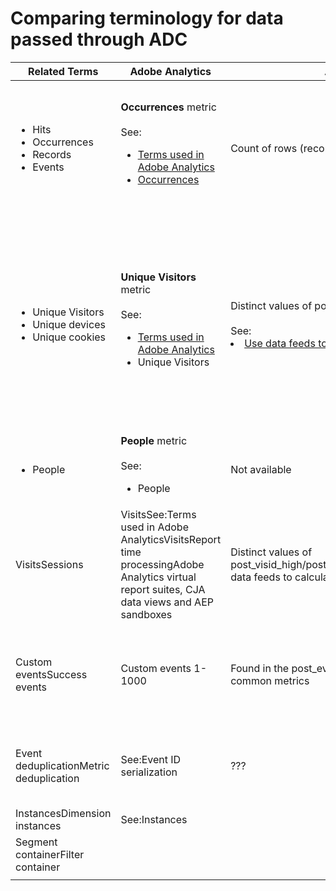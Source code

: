 # Comparing terminology for data passed through ADC

| Related Terms | Adobe Analytics | Adobe Analytics Data Feeds | Data Lake | CJA | Notes |
|---|---|---|---|---|---|
| <ul><li>Hits</li><li>Occurrences</li><li>Records</li><li>Events</li></ul>        | **Occurrences** metric<br><br>See:<ul><li>[Terms used in Adobe Analytics](https://experienceleague.adobe.com/docs/analytics/technotes/terms.html?lang=en)</li><li>[Occurrences](https://experienceleague.adobe.com/docs/analytics/components/metrics/occurrences.html?lang=en)</li></ul>  | Count of rows (records) in the data feed file  | Count of rows (records) in the dataset<br><br>See:<ul><li>[Compare your Adobe Analytics data to CJA data](https://experienceleague.adobe.com/docs/analytics-platform/using/troubleshooting/compare.html?lang=en)</li></ul>  | **Events** metric  | <ul><li>An "event" in CJA represents one row of event data.</li><li>"Hit" and "occurrence" are synonymous in Adobe Analytics.</li><li>See _Custom Events_ below.</li><li>Certain data is filtered as it passes through the Analytics Source Connector to AEP. See [Compare your Adobe Analytics data to CJA data](https://experienceleague.adobe.com/docs/analytics-platform/using/troubleshooting/compare.html?lang=en)   |
| <ul><li>Unique Visitors</li><li>Unique devices</li><li>Unique cookies</li></ul>  | **Unique Visitors** metric<br><br>See:<ul><li>[Terms used in Adobe Analytics](https://experienceleague.adobe.com/docs/analytics/technotes/terms.html?lang=en)</li><li>Unique Visitors</li></ul>  | Distinct values of post\_visid\_high/post\_visid\_low.<br><br>See:<uk><li>[Use data feeds to calculate common metrics](https://experienceleague.adobe.com/docs/analytics/export/analytics-data-feed/data-feed-contents/datafeeds-calculate.html?lang=en)</li></ul>  | Count distinct of endUserIDs._experience.aaid.id                                                | People metric, if endUserIDs._experience.aaid.id is chosen as the Person ID.                    | A "visitor" is usually associated with a "device identifier" such as a cookie.Technically, a Unique Visitor is a distinct value of post_visid_high concatenated with&#xa0;post_visid_low (as represented in Analytics data feeds), where the values stored in post_visid_high&#xa0;and post_visid_low&#xa0;are defined based on the Order of Operations for Analytics IDs.Sometimes Unique Visitors is also referred to as unique devices, unique browsers or cookies, unique apps, etc.&#xa0;AAID is&#xa0;the primary device identifier in Adobe Analytics, not ECID. See also AAID and ECID."Visitor" is not an out-of-the-box term in CJA. Although, if you choose a device identifier such as endUserIDs.\_experience.aaid.id as the Person ID, the People metric in CJA is roughly equivalent to Unique Visitors in Adobe Analytics. |
| <ul><li>People</li></ul>                               | **People** metric<br><br> See:<ul><li>People</li></ul>                                                                                                                    | Not available                                                                                                                  | Count distinct of &lt;path&gt;.stitchedId (available in stitched datasets only)                 | People metric                                                                                   | The People metric in CJA is the distinct count of Person IDs. Depending on what you choose as the Person ID in the CJA connection, the People metric can mean different things.                                                                                                                                                                                                                                                                                                                                                                                                                                                                                                                                                                                                                                                          |
| VisitsSessions                                         | VisitsSee:Terms used in Adobe AnalyticsVisitsReport time processingAdobe Analytics virtual report suites, CJA data views and AEP sandboxes | Distinct values of post_visid_high/post_visid_low/visit_num/visit_start_time_gmtSee:Use data feeds to calculate common metrics | Not available                                                                                   | Sessions metric                                                                                 | With report time processing (available in Adobe Analytics virtual report suites (VRS) and in CJA data views), the concept of a visit (session) is defined a report runtime. As a result, the visits count in Adobe Analytics without report time processing may not match the visit count in a report time session-enabled VRS and may not match the session count in CJA.See also Data processing comparisons                                                                                                                                                                                                                                                                                                                                                                                                                           |
| Custom eventsSuccess events                            | Custom events 1-1000                                                                                                                       | Found in the post_events_list columnSee:Use data feeds to calculate common metrics                                             | _experience.analytics.event1to100.event1 through _experience.analytics.event901to1000.event1000 | _experience.analytics.event1to100.event1 through _experience.analytics.event901to1000.event1000 | An "event" in Adobe Analytics is a Success Event that has been set in an Adobe Analytics image request (data collection server call.) In Adobe Analytics these are referred to as custom events 1-1000. In ADC-generated data lake datasets and in CJA these are represented by _experience.analytics.event1to100.event1 through _experience.analytics.event901to1000.event1000.                                                                                                                                                                                                                                                                                                                                                                                                                                                         |
| Event deduplicationMetric deduplication                | See:Event ID serialization                                                                                                                 | ???                                                                                                                            | Not available                                                                                   | See:Metric deduplication component settings                                                     | Event/metric de-duplication in Adobe Analytics differs slightly from CJA. In Adobe Analytics, deduplication occurs at data processing time. In CJA, deduplication occurs at report runtime, providing more flexibility. Deduplicated metrics may differ slightly in Adobe Analytics vs CJA.                                                                                                                                                                                                                                                                                                                                                                                                                                                                                                                                              |
| InstancesDimension instances                           | See:Instances                                                                                                                              |                                                                                                                                |                                                                                                 |                                                                                                 |                                                                                                                                                                                                                                                                                                                                                                                                                                                                                                                                                                                                                                                                                                                                                                                                                                          |
| Segment containerFilter container                      |                                                                                                                                            |                                                                                                                                |                                                                                                 |                                                                                                 |                                                                                                                                                                                                                                                                                                                                                                                                                                                                                                                                                                                                                                                                                                                                                                                                                                          |
|                                                        |                                                                                                                                            |                                                                                                                                |                                                                                                 |                                                                                                 |                                                                                                                                                                                                                                                                                                                                                                                                                                                                                                                                                                                                                                                                                                                                                                                                                                          |
